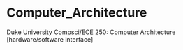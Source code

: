 Computer_Architecture
=====================

Duke University Compsci/ECE 250: Computer Architecture [hardware/software interface]
